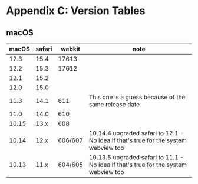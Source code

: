 # Appendix C: Version Tables

## macOS

| macOS | safari | webkit | note                                                                                |
| ----- | ------ | ------ | ----------------------------------------------------------------------------------- |
| 12.3  | 15.4   | 17613  |                                                                                     |
| 12.2  | 15.3   | 17612  |                                                                                     |
| 12.1  | 15.2   |        |                                                                                     |
| 12.0  | 15.0   |        |                                                                                     |
| 11.3  | 14.1   | 611    | This one is a guess because of the same release date                                |
| 11.0  | 14.0   | 610    |                                                                                     |
| 10.15 | 13.x   | 608    |                                                                                     |
| 10.14 | 12.x   | 606/607| 10.14.4 upgraded safari to 12.1 - No idea if that's true for the system webview too |
| 10.13 | 11.x   | 604/605| 10.13.5 upgraded safari to 11.1 - No idea if that's true for the system webview too |
